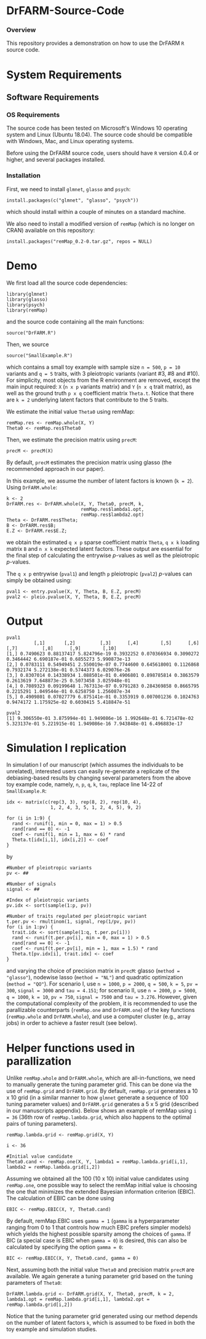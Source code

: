 # DrFARM-Source-Code

### Overview
This repository provides a demonstration on how to use the DrFARM `R` source code.

# System Requirements

## Software Requirements

### OS Requirements

The source code has been tested on Microsoft's Windows 10 operating system and Linux (Ubuntu 18.04). The source code should be compatible with Windows, Mac, and Linux operating systems.

Before using the DrFARM source code, users should have `R` version 4.0.4 or higher, and several packages installed.

### Installation  

First, we need to install `glmnet`, `glasso` and `psych`:  

    install.packages(c("glmnet", "glasso", "psych"))
    
which should install within a couple of minutes on a standard machine.
   
We also need to install a modified version of `remMap` (which is no longer on CRAN) available on this repository:

    install.packages("remMap_0.2-0.tar.gz", repos = NULL)

# Demo

We first load all the source code dependencies:

```
library(glmnet)
library(glasso)
library(psych)
library(remMap)
```

and the source code containing all the main functions:

```
source("DrFARM.R")
```

Then, we source 

```
source("SmallExample.R")
```

which contains a small toy example with sample size `n = 500`, `p = 10` variants and `q = 5` traits, with 3 pleiotropic variants (variant #3, #8 and #10). For simplicity, most objects from the R environment are removed, except the main input required: `X` (`n x p` variants matrix) and `Y` (`n x q` trait matrix), as well as the ground truth `p x q` coefficient matrix `Theta.t`. Notice that there are `k = 2` underlying latent factors that contribute to the 5 traits.

We estimate the initial value `Theta0` using remMap:
```
remMap.res <- remMap.whole(X, Y)
Theta0 <- remMap.res$Theta0
```

Then, we estimate the precision matrix using `precM`:
```
precM <- precM(X)
```
By default, `precM` estimates the precision matrix using glasso (the recommended approach in our paper).

In this example, we assume the number of latent factors is known (`k = 2`). Using `DrFARM.whole`:
```
k <- 2
DrFARM.res <- DrFARM.whole(X, Y, Theta0, precM, k, 
                           remMap.res$lambda1.opt, 
                           remMap.res$lambda2.opt)
Theta <- DrFARM.res$Theta;
B <- DrFARM.res$B; 
E.Z <- DrFARM.res$E.Z;
```
we obtain the estimated `q x p` sparse coefficient matrix `Theta`, `q x k` loading matrix `B` and `n x k` expected latent factors. These output are essential for the final step of calculating the entrywise *p*-values as well as the pleiotropic *p*-values.

The `q x p` entrywise (`pval1`) and length `p` pleiotropic (`pval2`) *p*-values can simply be obtained using:
```
pval1 <- entry.pvalue(X, Y, Theta, B, E.Z, precM)
pval2 <- pleio.pvalue(X, Y, Theta, B, E.Z, precM)
```

# Output
```
pval1
          [,1]       [,2]         [,3]      [,4]        [,5]      [,6]      [,7]         [,8]      [,9]        [,10]
[1,] 0.7490623 0.88137417 5.824796e-19 0.3932252 0.070366934 0.3090272 0.3464442 6.690187e-01 0.6855273 5.990873e-13
[2,] 0.0783111 0.54949451 2.550019e-07 0.7744600 0.645618001 0.1126868 0.7932174 5.272138e-01 0.5744373 6.029076e-26
[3,] 0.8307014 0.14338934 1.088501e-01 0.4906801 0.898785814 0.3863579 0.2613619 7.648873e-25 0.5073458 3.025948e-01
[4,] 0.7089323 0.09199648 1.767313e-07 0.9791283 0.284369858 0.8665795 0.2215291 1.049544e-01 0.6258750 1.256087e-34
[5,] 0.4909801 0.07027779 6.875141e-01 0.3353919 0.007001236 0.1024763 0.9474172 1.175925e-02 0.6030415 5.418847e-51

pval2
[1] 9.306550e-01 3.875994e-01 1.949086e-16 1.992648e-01 6.721478e-02 5.323137e-01 5.221915e-01 1.949086e-16 7.943848e-01 6.496883e-17
```

# Simulation I replication
In simulation I of our manuscript (which assumes the individuals to be unrelated), interested users can easily re-generate a replicate of the debiasing-based results by changing several parameters from the above toy example code, namely, `n`, `p`, `q`, `k`, `tau`, replace line 14-22 of `SmallExample.R`:

```
idx <- matrix(c(rep(3, 3), rep(8, 2), rep(10, 4),
                1, 2, 4, 3, 5, 1, 2, 4, 5), 9, 2)

for (i in 1:9) {
  rand <- runif(1, min = 0, max = 1) > 0.5
  rand[rand == 0] <- -1
  coef <- runif(1, min = 1, max = 6) * rand
  Theta.t[idx[i,1], idx[i,2]] <- coef
}
```

by

```
#Number of pleiotropic variants
pv <- ##

#Number of signals
signal <- ##

#Index of pleiotropic variants
pv.idx <- sort(sample(1:p, pv))

#Number of traits regulated per pleiotropic variant
t.per.pv <- rmultinom(1, signal, rep(1/pv, pv))
for (i in 1:pv) {
  trait.idx <- sort(sample(1:q, t.per.pv[i]))
  rand <- runif(t.per.pv[i], min = 0, max = 1) > 0.5
  rand[rand == 0] <- -1
  coef <- runif(t.per.pv[i], min = 1, max = 1.5) * rand
  Theta.t[pv.idx[i], trait.idx] <- coef
}
```

and varying the choice of precision matrix in `precM`: glasso (`method = "glasso"`), nodewise lasso (`method = "NL"`) and quadratic optimization (`method = "QO"`). For scenario I, use `n = 1000`, `p = 2000`, `q = 500`, `k = 5`, `pv = 300`, `signal = 3000` and `tau = 4.151`; for scenario II, use `n = 2000`, `p = 5000`, `q = 1000`, `k = 10`, `pv = 750`, `signal = 7500` and `tau = 3.276`. However, given the computational complexity of the problem, it is recommended to use the parallizable counterparts (`remMap.one` and `DrFARM.one`) of the key functions (`remMap.whole` and `DrFARM.whole`), and use a computer cluster (e.g., array jobs) in order to achieve a faster result (see below).

# Helper functions used in parallization
Unlike `remMap.whole` and `DrFARM.whole`, which are all-in-functions, we need to manually generate the tuning parameter grid. This can be done via the use of `remMap.grid` and `DrFARM.grid`. By default, `remMap.grid` generates a 10 x 10 grid (in a similar manner to how `glmnet` generate a sequence of 100 tuning parameter values) and `DrFARM.grid` generates a 5 x 5 grid (described in our manuscripts appendix). Below shows an example of remMap using `i = 36` (36th row of `remMap.lambda.grid`, which also happens to the optimal pairs of tuning parameters).

```
remMap.lambda.grid <- remMap.grid(X, Y)

i <- 36

#Initial value candidate
Theta0.cand <- remMap.one(X, Y, lambda1 = remMap.lambda.grid[i,1], lambda2 = remMap.lambda.grid[i,2])
```

Assuming we obtained all the 100 (10 x 10) initial value candidates using `remMap.one`, one possible way to select the remMap initial value is choosing the one that minimizes the extended Bayesian information criterion (EBIC). The calculation of EBIC can be done using

```
EBIC <- remMap.EBIC(X, Y, Theta0.cand)
```

By default, remMap.EBIC uses `gamma = 1` (`gamma` is a hyperparameter ranging from 0 to 1 that controls how much EBIC prefers simpler models) which yields the highest possible sparsity among the choices of `gamma`. If BIC (a special case is EBIC when `gamma = 0`) is desired, this can also be calculated by specifying the option `gamma = 0`:
```
BIC <- remMap.EBIC(X, Y, Theta0.cand, gamma = 0)
```

Next, assuming both the initial value `Theta0` and precision matrix `precM` are available. We again generate a tuning parameter grid based on the tuning parameters of `Theta0`:

```
DrFARM.lambda.grid <- DrFARM.grid(X, Y, Theta0, precM, k = 2, lambda1.opt = remMap.lambda.grid[i,1], lambda2.opt = remMap.lambda.grid[i,2])
```

Notice that the tuning parameter grid generated using our method depends on the number of latent factors `k`, which is assumed to be fixed in both the toy example and simulation studies.
